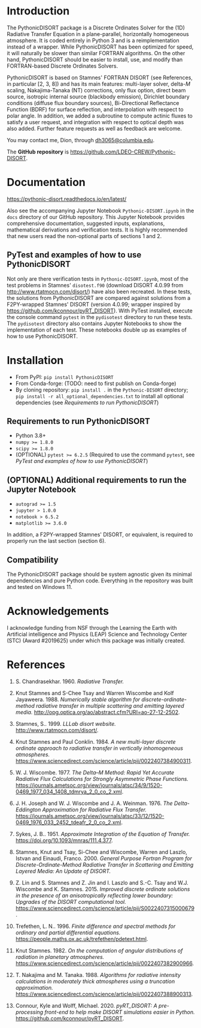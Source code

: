 # Introduction
The PythonicDISORT package is a Discrete Ordinates Solver for the (1D) Radiative Transfer Equation 
in a plane-parallel, horizontally homogeneous atmosphere.
It is coded entirely in Python 3 and is a reimplementation instead of a wrapper.
While PythonicDISORT has been optimized for speed, it will naturally be slower than similar FORTRAN algorithms.
On the other hand, PythonicDISORT should be easier to install, use, and modify than FORTRAN-based Discrete Ordinates Solvers.

PythonicDISORT is based on Stamnes' FORTRAN DISORT (see References, in particular [2, 3, 8]) and has its main features: multi-layer solver, 
delta-$M$ scaling, Nakajima-Tanaka (NT) corrections, only flux option, direct beam source, isotropic internal source (blackbody emission), 
Dirichlet boundary conditions (diffuse flux boundary sources), Bi-Directional Reflectance Function (BDRF) for surface reflection,
and interpolation with respect to polar angle.
In addition, we added a subroutine to compute actinic fluxes to satisfy a user request, and integration with respect to optical depth was also added.
Further feature requests as well as feedback are welcome.

You may contact me, Dion, through dh3065@columbia.edu.

The **GitHub repository** is https://github.com/LDEO-CREW/Pythonic-DISORT.

# Documentation
https://pythonic-disort.readthedocs.io/en/latest/

Also see the accompanying Jupyter Notebook `Pythonic-DISORT.ipynb` in the `docs` directory
of our GitHub repository.
This Jupyter Notebook provides comprehensive documentation, suggested inputs, explanations, 
mathematical derivations and verification tests.
It is highly recommended that new users read the non-optional parts of sections 1 and 2.

## PyTest and examples of how to use PythonicDISORT

Not only are there verification tests in `Pythonic-DISORT.ipynb`, 
most of the test problems in Stamnes' `disotest.f90` (download DISORT 4.0.99 from http://www.rtatmocn.com/disort/) have also been recreated.
In these tests, the solutions from PythonicDISORT are compared against solutions 
from a F2PY-wrapped Stamnes' DISORT (version 4.0.99; wrapper inspired by https://github.com/kconnour/pyRT_DISORT). With PyTest installed, execute the console command `pytest` 
in the `pydisotest` directory to run these tests. The `pydisotest` directory also contains Jupyter Notebooks to show the implementation of each test.
These notebooks double up as examples of how to use PythonicDISORT.

# Installation

* From PyPI: `pip install PythonicDISORT`
* From Conda-forge: (TODO: need to first publish on Conda-forge)
* By cloning repository: `pip install .` in the `Pythonic-DISORT` directory; `pip install -r all_optional_dependencies.txt` to install all optional dependencies (see *Requirements to run PythonicDISORT*)

## Requirements to run PythonicDISORT
* Python 3.8+
* `numpy >= 1.8.0`
* `scipy >= 1.8.0`
* (OPTIONAL) `pytest >= 6.2.5` (Required to use the command `pytest`, see *PyTest and examples of how to use PythonicDISORT*)

## (OPTIONAL) Additional requirements to run the Jupyter Notebook
* `autograd >= 1.5`
* `jupyter > 1.0.0`
* `notebook > 6.5.2`
* `matplotlib >= 3.6.0`

In addition, a F2PY-wrapped Stamnes' DISORT, or equivalent, is required to properly run the last section (section 6).

## Compatibility

The PythonicDISORT package should be system agnostic given its minimal dependencies and pure Python code.
Everything in the repository was built and tested on Windows 11.

# Acknowledgements

I acknowledge funding from NSF through the Learning the Earth with Artificial intelligence and Physics (LEAP) 
Science and Technology Center (STC) (Award #2019625) under which this package was initially created.

# References
1) S. Chandrasekhar. 1960. *Radiative Transfer.*

2) Knut Stamnes and S-Chee Tsay and Warren Wiscombe and Kolf Jayaweera. 1988. *Numerically stable algorithm for discrete-ordinate-method radiative transfer in multiple scattering and emitting layered media.* http://opg.optica.org/ao/abstract.cfm?URI=ao-27-12-2502.

3) Stamnes, S.. 1999. *LLLab disort website.* http://www.rtatmocn.com/disort/.

4) Knut Stamnes and Paul Conklin. 1984. *A new multi-layer discrete ordinate approach to radiative transfer in vertically inhomogeneous atmospheres.* https://www.sciencedirect.com/science/article/pii/0022407384900311.

5) W. J. Wiscombe. 1977. *The Delta–M Method: Rapid Yet Accurate Radiative Flux Calculations for Strongly Asymmetric Phase Functions.* https://journals.ametsoc.org/view/journals/atsc/34/9/1520-0469_1977_034_1408_tdmrya_2_0_co_2.xml.

6) J. H. Joseph and W. J. Wiscombe and J. A. Weinman. 1976. *The Delta-Eddington Approximation for Radiative Flux Transfer.* https://journals.ametsoc.org/view/journals/atsc/33/12/1520-0469_1976_033_2452_tdeafr_2_0_co_2.xml.

7) Sykes, J. B.. 1951. *Approximate Integration of the Equation of Transfer.* https://doi.org/10.1093/mnras/111.4.377.

8) Stamnes, Knut and Tsay, Si-Chee and Wiscombe, Warren and Laszlo, Istvan and Einaudi, Franco. 2000. *General Purpose Fortran Program for Discrete-Ordinate-Method Radiative Transfer in Scattering and Emitting Layered Media: An Update of DISORT.*

9) Z. Lin and S. Stamnes and Z. Jin and I. Laszlo and S.-C. Tsay and W.J. Wiscombe and K. Stamnes. 2015. *Improved discrete ordinate solutions in the presence of an anisotropically reflecting lower boundary: Upgrades of the DISORT computational tool.* https://www.sciencedirect.com/science/article/pii/S0022407315000679.

10) Trefethen, L. N.. 1996. *Finite difference and spectral methods for ordinary and partial differential equations.* https://people.maths.ox.ac.uk/trefethen/pdetext.html.

11) Knut Stamnes. 1982. *On the computation of angular distributions of radiation in planetary atmospheres.* https://www.sciencedirect.com/science/article/pii/0022407382900966.

12) T. Nakajima and M. Tanaka. 1988. *Algorithms for radiative intensity calculations in moderately thick atmospheres using a truncation approximation.* https://www.sciencedirect.com/science/article/pii/0022407388900313.

13) Connour, Kyle and Wolff, Michael. 2020. *pyRT_DISORT: A pre-processing front-end to help make DISORT simulations easier in Python.* https://github.com/kconnour/pyRT_DISORT.
